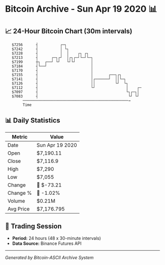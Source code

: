 # Bitcoin Archive - Sun Apr 19 2020 📊

## 📈 24-Hour Bitcoin Chart (30m intervals)

```
   $7256      ┤          ┌─┐                                   
   $7242      ┤          │ └┐                                  
   $7228      ┤          │  │    ┌┐ ┌┐                         
   $7213      ┤      ┌─┐┌┘  │┌┐┌─┘└─┘└─┐                       
   $7199      ┼┐  ┌──┘ └┘   └┘└┘       │                       
   $7184      ┤└──┘                    │                       
   $7170      ┤                        │                       
   $7155      ┤                        │       ┌──┐┌┐          
   $7141      ┤                        │┌──────┘  ││└─┐        
   $7126      ┤                        ││         └┘  └┐       
   $7112      ┤                        └┘              │    ┌─ 
   $7097      ┤                                        └┐┌─┐│  
   $7083      ┤                                         └┘ └┘  
        ────────────────────────────────────────────────→
        Time
```

## 📊 Daily Statistics

| Metric | Value |
|--------|-------|
| Date | Sun Apr 19 2020 |
| Open | $7,190.11 |
| Close | $7,116.9 |
| High | $7,290 |
| Low | $7,055 |
| Change | 🔴 $-73.21 |
| Change % | 🔴 -1.02% |
| Volume | $0.21M |
| Avg Price | $7,176.795 |

## 📅 Trading Session

- **Period:** 24 hours (48 x 30-minute intervals)
- **Data Source:** Binance Futures API

---
*Generated by Bitcoin-ASCII Archive System*
